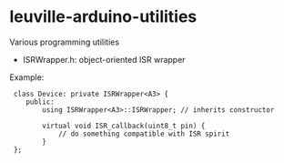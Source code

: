 # leuville-arduino-utilities
Various programming utilities

 - ISRWrapper.h: object-oriented ISR wrapper
 
 Example:

     class Device: private ISRWrapper<A3> {
        public:
        	using ISRWrapper<A3>::ISRWrapper; // inherits constructor
        	
        	virtual void ISR_callback(uint8_t pin) {
        		// do something compatible with ISR spirit
        	}
     };
<!--stackedit_data:
eyJoaXN0b3J5IjpbLTEzMTMzNjA3NDNdfQ==
-->